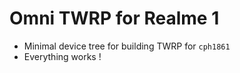 # Omni TWRP for Realme 1

* Minimal device tree for building TWRP for ``cph1861``
* Everything works !
